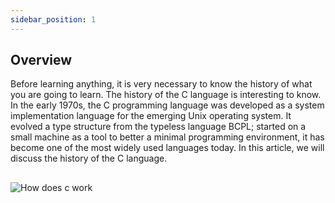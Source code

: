 ```yaml
---
sidebar_position: 1
---
```


## Overview

Before learning anything, it is very necessary to know the history of what you are going to learn. The history of the C language is interesting to know. In the early 1970s, the C programming language was developed as a system implementation language for the emerging Unix operating system. It evolved a type structure from the typeless language BCPL; started on a small machine as a tool to better a minimal programming environment, it has become one of the most widely used languages today. In this article, we will discuss the history of the C language.

## 

![How does c work](https://scaler.com/topics/images/working-of-c.webp)